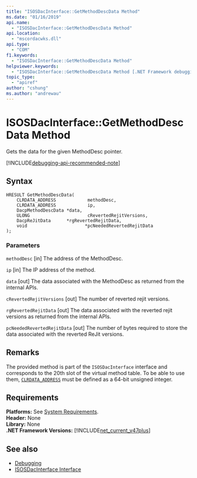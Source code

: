 ```yaml
---
title: "ISOSDacInterface::GetMethodDescData Method"
ms.date: "01/16/2019"
api.name:
  - "ISOSDacInterface::GetMethodDescData Method"
api.location:
  - "mscordacwks.dll"
api.type:
  - "COM"
f1.keywords:
  - "ISOSDacInterface::GetMethodDescData Method"
helpviewer.keywords:
  - "ISOSDacInterface::GetMethodDescData Method [.NET Framework debugging]"
topic_type:
  - "apiref"
author: "cshung"
ms.author: "andrewau"
---
```

# ISOSDacInterface::GetMethodDescData Method

Gets the data for the given MethodDesc pointer.

[!INCLUDE[debugging-api-recommended-note](../../../../includes/debugging-api-recommended-note.md)]

## Syntax

```
HRESULT GetMethodDescData(
    CLRDATA_ADDRESS            methodDesc,
    CLRDATA_ADDRESS            ip,
    DacpMethodDescData *data,
    ULONG                      cRevertedRejitVersions,
    DacpReJitData      *rgRevertedRejitData,
    void                      *pcNeededRevertedRejitData
);
```

### Parameters

`methodDesc`
[in] The address of the MethodDesc.

`ip`
[in] The IP address of the method.

`data`
[out] The data associated with the MethodDesc as returned from the internal APIs.

`cRevertedRejitVersions`
[out] The number of reverted rejit versions.

`rgRevertedRejitData`
[out] The data associated with the reverted rejit versions as returned from the internal APIs.

`pcNeededRevertedRejitData`
[out] The number of bytes required to store the data associated with the reverted ReJit versions.

## Remarks

The provided method is part of the `ISOSDacInterface` interface and corresponds to the 20th slot of the virtual method table. To be able to use them, [`CLRDATA_ADDRESS`](../common-data-types-unmanaged-api-reference.md) must be defined as a 64-bit unsigned integer.

## Requirements

**Platforms:** See [System Requirements](../../../../docs/framework/get-started/system-requirements.md).  
**Header:** None  
**Library:** None  
**.NET Framework Versions:** [!INCLUDE[net_current_v47plus](../../../../includes/net-current-v47plus.md)]  

## See also

- [Debugging](../../../../docs/framework/unmanaged-api/debugging/index.md)
- [ISOSDacInterface Interface](../../../../docs/framework/unmanaged-api/debugging/isosdacinterface-interface.md)
